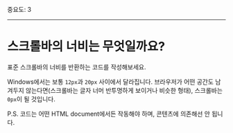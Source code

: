 중요도: 3

---

# 스크롤바의 너비는 무엇일까요?

표준 스크롤바의 너비를 반환하는 코드를 작성해보세요.

Windows에서는 보통 `12px`과 `20px` 사이에서 달라집니다. 브라우저가 어떤 공간도 남겨두지 않는다면(스크롤바는 글자 너머 반투명하게 보이거나 비슷한 형태), 스크롤바는 `0px`이 될 것입니다.

P.S. 코드는 어떤 HTML document에서든 작동해야 하며, 콘텐츠에 의존해선 안 됩니다.
